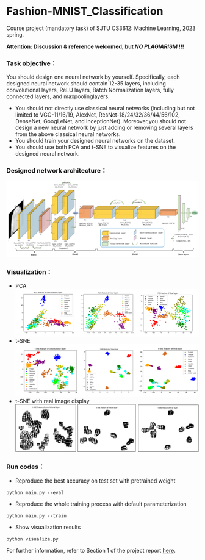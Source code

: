 # Fashion-MNIST_Classification
Course project (mandatory task) of SJTU CS3612: Machine Learning, 2023 spring.

**Attention: Discussion & reference welcomed, but ***NO PLAGIARISM*** !!!**

### Task objective：
You should design one neural network by yourself. Specifically, each designed neural network should contain 12-35 layers, including convolutional layers, ReLU layers, Batch Normalization layers, fully connected layers, and maxpoolinglayers.
- You should not directly use classical neural networks (including but not limited to VGG-11/16/19, AlexNet, ResNet-18/24/32/36/44/56/102, DenseNet, GoogLeNet, and InceptionNet). Moreover,you should not design a new neural network by just adding or removing several layers from the above classical neural networks.
- You should train your designed neural networks on the dataset.
- You should use both PCA and t-SNE to visualize features on the designed neural network.

### Designed network architecture：
![frame](imgs/network.png)

### Visualization：
- PCA
![frame](imgs/pca_combine.png)
- t-SNE
![frame](imgs/t-sne_combined.png)
- t-SNE with real image display
![frame](imgs/t-sne_combined_real.png)

### Run codes：
- Reproduce the best accuracy on test set with pretrained weight
```
python main.py --eval
```
- Reproduce the whole training process with default parameterization
```
python main.py --train
```
- Show visualization results
```
python visualize.py
```

For further information, refer to Section 1 of the project report [here](report/Report_for_Machine_Learning_Project.pdf).

